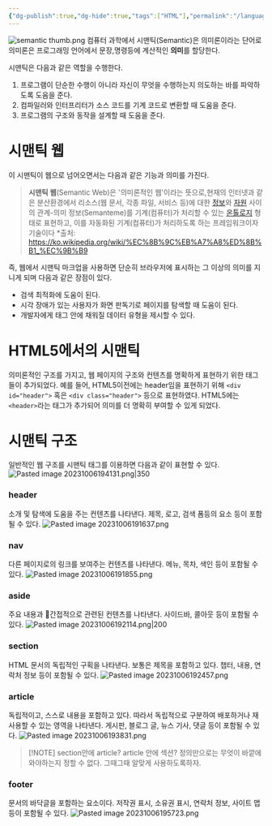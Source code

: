 ```yaml
---
{"dg-publish":true,"dg-hide":true,"tags":["HTML"],"permalink":"/language/html/semantic-tags/","hide":true,"dgPassFrontmatter":true,"noteIcon":""}
---
```


![semantic thumb.png](/img/user/Language/HTML/semantic%20thumb.png)
컴퓨터 과학에서 시맨틱(Semantic)은 의미론이라는 단어로 의미론은 프로그래밍 언어에서 문장,명령등에 계산적인 **의미**를 할당한다.

시맨틱은 다음과 같은 역할을 수행한다.

1. 프로그램이 단순한 수행이 아니라 자신이 무엇을 수행하는지 의도하는 바를 파악하도록 도움을 준다.
2. 컴파일러와 인터프리터가 소스 코드를 기계 코드로 변환할 때 도움을 준다.
3. 프로그램의 구조와 동작을 설계할 때 도움을 준다.


# 시맨틱 웹
이 시맨틱이 웹으로 넘어오면서는 다음과 같은 기능과 의미를 가진다.

> **시맨틱 웹**(Semantic Web)은 '의미론적인 웹'이라는 뜻으로,현재의 인터넷과 같은 분산환경에서 리소스(웹 문서, 각종 파일, 서비스 등)에 대한 [정보](https://ko.wikipedia.org/wiki/%EC%A0%95%EB%B3%B4 "정보")와 [자원](https://ko.wikipedia.org/wiki/%EC%9E%90%EC%9B%90 "자원") 사이의 관계-의미 정보(Semanteme)를 기계(컴퓨터)가 처리할 수 있는 [온톨로지](https://ko.wikipedia.org/wiki/%EC%98%A8%ED%86%A8%EB%A1%9C%EC%A7%80 "온톨로지") 형태로 표현하고, 이를 자동화된 기계(컴퓨터)가 처리하도록 하는 프레임워크이자 기술이다
> *출처: https://ko.wikipedia.org/wiki/%EC%8B%9C%EB%A7%A8%ED%8B%B1_%EC%9B%B9

즉, 웹에서 시맨틱 마크업을 사용하면 단순히 브라우저에 표시하는 그 이상의 의미를 지니게 되며 다음과 같은 장점이 있다.
- 검색 최적화에 도움이 된다.
- 시각 장애가 있는 사용자가 화면 판독기로 페이지를 탐색할 때 도움이 된다.
- 개발자에게 태그 안에 채워질 데이터 유형을 제시할 수 있다.

# HTML5에서의 시맨틱
의미론적인 구조를 가지고, 웹 페이지의 구조와 컨텐츠를 명확하게 표현하기 위한 태그들이 추가되었다.
예를 들어, HTML5이전에는 header임을 표현하기 위해 `<div id="header">` 혹은 `<div class="header">` 등으로 표현하였다. HTML5에는 `<header>`라는 태그가 추가되어 의미를 더 명확히 부여할 수 있게 되었다.

# 시맨틱 구조
일반적인 웹 구조를 시맨틱 태그를 이용하면 다음과 같이 표현할 수 있다.
![Pasted image 20231006194131.png|350](/img/user/Language/HTML/Pasted%20image%2020231006194131.png)

### header
소개 및 탐색에 도움을 주는 컨텐츠를 나타낸다. 제목, 로고, 검색 폼등의 요소 등이 포함될 수 있다.
![Pasted image 20231006191637.png](/img/user/Language/HTML/Pasted%20image%2020231006191637.png)

### nav
다른 페이지로의 링크를 보여주는 컨텐츠를 나타낸다. 메뉴, 목차, 색인 등이 포함될 수 있다.
![Pasted image 20231006191855.png](/img/user/Language/HTML/Pasted%20image%2020231006191855.png)

### aside
주요 내용과 간접적으로 관련된 컨텐츠를 나타낸다. 사이드바, 콜아웃 등이 포함될 수 있다.
![Pasted image 20231006192114.png|200](/img/user/Language/HTML/Pasted%20image%2020231006192114.png)


### section
HTML 문서의 독립적인 구획을 나타낸다. 보통은 제목을 포함하고 있다. 챕터, 내용, 연락처 정보 등이 포함될 수 있다.
![Pasted image 20231006192457.png](/img/user/Language/HTML/Pasted%20image%2020231006192457.png)

### article
독립적이고, 스스로 내용을 포함하고 있다. 따라서 독립적으로 구분하여 배포하거나 재사용할 수 있는 영역을 나타낸다. 게시판, 블로그 글, 뉴스 기사, 댓글 등이 포함될 수 있다.
![Pasted image 20231006193831.png](/img/user/Language/HTML/Pasted%20image%2020231006193831.png)


> [!NOTE] section안에 article? article 안에 섹션?
> 정의만으로는 무엇이 바깥에 와야하는지 정할 수 없다.
> 그때그때 알맞게 사용하도록하자.
> 

### footer
문서의 바닥글을 포함하는 요소이다. 저작권 표시, 소유권 표시, 연락처 정보, 사이트 맵등이 포함될 수 있다.
![Pasted image 20231006195723.png](/img/user/Language/HTML/Pasted%20image%2020231006195723.png)

